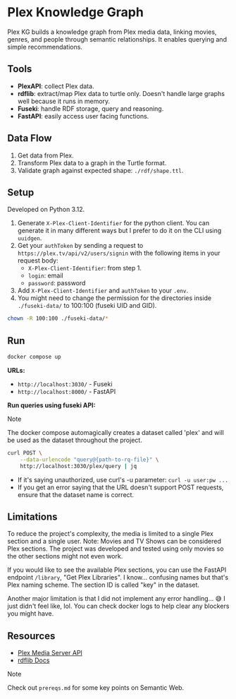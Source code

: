 # Plex Knowledge Graph

Plex KG builds a knowledge graph from Plex media data, linking movies, genres, and people through semantic relationships. It enables querying and simple recommendations.

## Tools

- **PlexAPI**: collect Plex data.
- **rdflib**: extract/map Plex data to turtle only. Doesn't handle large graphs well because it runs in memory.
- **Fuseki**: handle RDF storage, query and reasoning.
- **FastAPI**: easily access user facing functions.

## Data Flow

1. Get data from Plex.
2. Transform Plex data to a graph in the Turtle format.
3. Validate graph against expected shape: `./rdf/shape.ttl`.

## Setup

Developed on Python 3.12.

1. Generate `X-Plex-Client-Identifier` for the python client. You can generate it in many different ways but I prefer to do it on the CLI using `uuidgen`.
2. Get your `authToken` by sending a request to `https://plex.tv/api/v2/users/signin` with the following items in your request body:
    - `X-Plex-Client-Identifier`: from step 1.
    - `login`: email
    - `password`: password
3. Add `X-Plex-Client-Identifier` and `authToken` to your `.env`.
4. You might need to change the permission for the directories inside `./fuseki-data/` to 100:100 (fuseki UID and GID).

```bash
chown -R 100:100 ./fuseki-data/*
```

## Run

```bash
docker compose up
```

**URLs:**

- `http://localhost:3030/` - Fuseki
- `http://localhost:8000/` - FastAPI

**Run queries using fuseki API:**

> [!NOTE]
> The docker compose automagically creates a dataset called 'plex' and will be used as the dataset throughout the project.

```bash
curl POST \
    --data-urlencode "query@{path-to-rq-file}" \
    http://localhost:3030/plex/query | jq
```

- If it's saying unauthorized, use curl's -u parameter: `curl -u user:pw ...`
- If you get an error saying that the URL doesn't support POST requests, ensure that the dataset name is correct.

## Limitations

To reduce the project's complexity, the media is limited to a single Plex section and a single user. Note: Movies and TV Shows can be considered Plex sections. The project was developed and tested using only movies so the other sections might not even work.

If you would like to see the available Plex sections, you can use the FastAPI endpoint `/library`, "Get Plex Libraries". I know... confusing names but that's Plex naming scheme. The section ID is called "key" in the dataset.

Another major limitation is that I did not implement any error handling... 😅 I just didn't feel like, lol. You can check docker logs to help clear any blockers you might have.

## Resources

- [Plex Media Server API](https://developer.plex.tv/)
- [rdflib Docs](https://rdflib.readthedocs.io/en/stable/)

> [!NOTE]
> Check out `prereqs.md` for some key points on Semantic Web.
